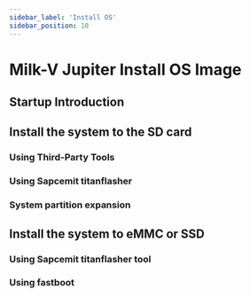 ```yaml
---
sidebar_label: 'Install OS'
sidebar_position: 10
---
```


# Milk-V Jupiter Install OS Image

## Startup Introduction

## Install the system to the SD card

### Using Third-Party Tools

### Using Sapcemit titanflasher

### System partition expansion

## Install the system to eMMC or SSD

### Using Sapcemit titanflasher tool

### Using fastboot
